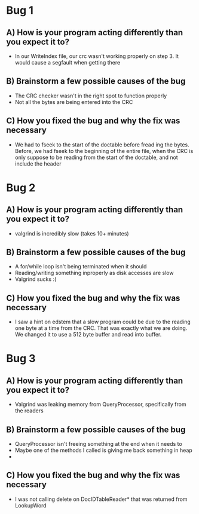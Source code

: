 # Bug 1

## A) How is your program acting differently than you expect it to?
- In our WriteIndex file, our crc wasn't working properly on step 3.
It would cause a segfault when getting there

## B) Brainstorm a few possible causes of the bug
- The CRC checker wasn't in the right spot to function properly
- Not all the bytes are being entered into the CRC

## C) How you fixed the bug and why the fix was necessary
- We had to fseek to the start of the doctable before fread ing the bytes.
Before, we had fseek to the beginning of the entire file, when the CRC is only
suppose to be reading from the start of the doctable, and not include the header

# Bug 2

## A) How is your program acting differently than you expect it to?
- valgrind is incredibly slow (takes 10+ minutes)

## B) Brainstorm a few possible causes of the bug
- A for/while loop isn't being terminated when it should
- Reading/writing something inproperly as disk accesses are slow
- Valgrind sucks :(

## C) How you fixed the bug and why the fix was necessary
- I saw a hint on edstem that a slow program could be due to the reading
one byte at a time from the CRC. That was exactly what we are doing. We
changed it to use a 512 byte buffer and read into buffer.

# Bug 3

## A) How is your program acting differently than you expect it to?
- Valgrind was leaking memory from QueryProcessor, specifically from the readers

## B) Brainstorm a few possible causes of the bug
- QueryProcessor isn't freeing something at the end when it needs to
- Maybe one of the methods I called is giving me back something in heap
- 

## C) How you fixed the bug and why the fix was necessary
- I was not calling delete on DocIDTableReader* that was returned from LookupWord
